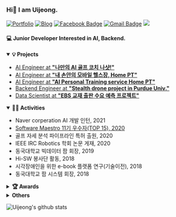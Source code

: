 ### Hi👋 I am Uijeong. <br/>


[![Portfolio](https://img.shields.io/badge/🌟-Portfolio-pink)](http://uiui.blog/about) 
[![Blog](https://img.shields.io/badge/📝-Blog-yellow)](https://uiui.blog)
[![Facebook Badge](https://img.shields.io/badge/Facebook-1877f2?style=flat-square&logo=facebook&logoColor=white&link=https://www.facebook.com/comojin1994)](https://www.facebook.com/uiui.jeong/) 
[![Gmail Badge](https://img.shields.io/badge/-Gmail-c14438?style=flat-square&logo=Gmail&logoColor=white&link=mailto:pranjal27bhardwaj@gmail.com)](mailto:uiui.jeong@dgu.ac.kr) 
<a href="https://github.com/Uijeong97">
  <img src="https://badges.pufler.dev/visits/Uijeong97/Uijeong97?style=flat-square&color=black&logo=github">
</a>

#### 💻 Junior Developer Interested in AI, Backend.

<details open="open">
  <summary><b>💡 Projects</b></summary>
  <ul>
    <li>
      <a href="https://web.nashot.io/home.html">
        AI Engineer at <b>"나만의 AI 골프 코치 나샷!"</b>
      </a>
    </li>
    <li>
      <a href="https://github.com/Himelo/HomePT">
        AI Engineer at <b>"내 손안의 모바일 헬스장, Home PT"</b>
      </a>
    </li>
    <li>
      <a href="https://github.com/Uijeong97/YOLOPose">
        AI Engineer at <b>"AI Personal Training service Home PT"</b>
      </a>
    </li>
    <li>
      <a href="https://arxiv.org/abs/2005.14629">
        Backend Engineer at <b>"Stealth drone project in Purdue Univ."</b>
      </a>
    </li>
    <li>
      <a href="https://github.com/Uijeong97/Book-Review-Score">
        Data Scientist at <b>"EBS 교재 출판 수요 예측 프로젝트"</b>
      </a>
    </li>
  </ul>
</details>
<details open="open">
  <summary><b>👩‍💻 Activities</b></summary>
  <ul>
    <li>
        Naver corperation AI 개발 인턴, 2021
    </li>
    <li>
      <a href="https://www.swmaestro.org/sw/singl/projectIntc/list.do?menuNo=200013">
        Software Maestro 11기 우수자(TOP 15), 2020
      </a>
    </li>
    <li>
        골프 자세 분석 파이프라인 특허 출원, 2020
    </li>
    <li>
        IEEE IRC Robotics 학회 논문 게재, 2020
    </li>
    <li>
      동국대학교 빅데이터 팜 회장, 2019
    </li>
    <li>
      Hi-SW 봉사단 활동, 2018
    </li>
    <li>
      시각장애인을 위한 e-book 플랫폼 연구(기술이전), 2018
    </li>
    <li>
      동국대학교 팜 시스템 회장, 2018
    </li>
  </ul>
</details>
<details>
  <summary><b>🏆 Awards</b></summary>
  <ul>
    <li>
      <a href="https://github.com/Uijeong97/Uijeong97/blob/main/docs/2020%20인공지능%20챌린지%20대상.pdf">DGU AI ICC 주관 인공지능 챌린지 대상, 2020
      </a>
    </li>
    <li>
      <a href="https://github.com/Uijeong97/Uijeong97/blob/main/docs/2020%20동국%20프리미어%20리그%20우수상.pdf">
        DGU 창업 프리미어리그 우수상, 2020
      </a>
    </li>
    <li>
      <a href="https://github.com/Uijeong97/Uijeong97/blob/main/docs/2019%20제%204회%20동국%20SW%20공모대전%20금상.pdf">
        제 4회 동국 SW공모대전 금상, 2019
      </a>
    </li>
    <li>
      <a href="https://github.com/Uijeong97/Uijeong97/blob/main/docs/2019%20FARM%20ICT%20아이디어%20경진대회%20우수상.pdf">
        FARM ICT 아이디어 경진대회 우수상, 2019
      </a>
    </li>
    <li>
      <a href="https://github.com/Uijeong97/Uijeong97/blob/main/docs/2019%20제%204회%20동국%20SW%20공모대전%20금상.pdf">
        제 12회 TOPCIT 정기평가 우수상, 2019
      </a>
    </li>
    <li>
      <a href="https://github.com/Uijeong97/Uijeong97/blob/main/docs/2019%20Purdue%20Summer%20Program.pdf">
        IITP-Purdue Summer Program Certificate of Merit, 2019
      </a>
    </li>
        <li>
      <a href="https://github.com/Uijeong97/Uijeong97/blob/main/docs/2018%20한국교육방송공사%20표창장.pdf">
        한국교육방송공사 사장 표창, 2018
      </a>
    </li>
</details>


<details>
  <summary><b>Others</b></summary>
  <ul>
    <li>
      <a href="https://events.comp.nus.edu.sg/view/17028">
        Presentations at NUS about <b>"AI Personal Training service Home PT"</b>
      </a>
    </li>
  </ul>
</details>

![Uijeong's github stats](https://github-readme-stats.vercel.app/api?username=Uijeong97&theme=dark&show_icons=true)
